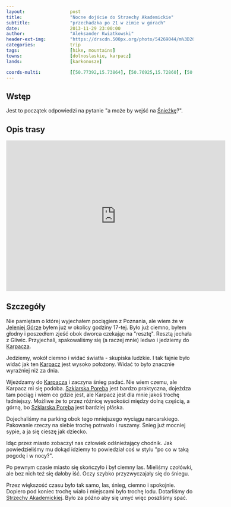 ```yaml
---
layout:                 post
title:                  "Nocne dojście do Strzechy Akademickie"
subtitle:               "przechadzka po 21 w zimie w górach"
date:                   2013-11-29 23:00:00
author:                 "Aleksander Kwiatkowski"
header-ext-img:         "https://drscdn.500px.org/photo/54269044/m%3D2048/e89b5ade629e7c1af495e592ae29a076"
categories:             trip
tags:                   [hike, mountains]
towns:                  [dolnoslaskie, karpacz]
lands:                  [karkonosze]

coords-multi:           [[50.77392,15.73864], [50.76925,15.72860], [50.76075,15.72217], [50.76165,15.71144], [50.75087,15.70839]]
---
```


[wiki-karpacz]:                 https://pl.wikipedia.org/wiki/Karpacz
[wiki-sniezka]:                 https://pl.wikipedia.org/wiki/%C5%9Anie%C5%BCka
[wiki-szklarska]:               https://pl.wikipedia.org/wiki/Szklarska_Por%C4%99ba
[wiki-jelenia]:                 https://pl.wikipedia.org/wiki/Jelenia_G%C3%B3ra
[wiki-strzecha]:                https://pl.wikipedia.org/wiki/Schronisko_PTTK_%E2%80%9EStrzecha_Akademicka%E2%80%9D

Wstęp
-----

Jest to początek odpowiedzi na pytanie "a może by wejść na [Śnieżkę][wiki-sniezka]?".

Opis trasy
----------

<iframe height='405' width='590' frameborder='0' allowtransparency='true' scrolling='no' src='https://www.strava.com/activities/334969133/embed/341ce6a97225b88d2fa4c2bc36399cd63c98615b'></iframe>

Szczegóły
---------

Nie pamiętam o której wyjechałem pociągiem z Poznania, ale wiem że w [Jeleniej Górze][wiki-jelenia]
byłem już w okolicy godziny 17-tej. Było już ciemno, byłem głodny i poszedłem zjeść obok dworca czekając na
"resztę". Resztą jechała z Gliwic. Przyjechali, spakowaliśmy się (a raczej mnie) ledwo
i jedziemy do [Karpacza][wiki-karpacz].

Jedziemy, wokół ciemno i widać światła - skupiska ludzkie. I tak fajnie było widać jak ten [Karpacz][wiki-karpacz]
jest wysoko położony. Widać to było znacznie wyraźniej niż za dnia.

Wjeżdzamy do [Karpacza][wiki-karpacz] i zaczyna śnieg padać. Nie wiem czemu, ale Karpacz mi się podoba.
[Szklarska Poręba][wiki-szklarska] jest bardzo praktyczna, dojeżdza tam pociąg i wiem co gdzie jest, ale
Karpacz jest dla mnie jakoś trochę ładniejszy. Możliwe że to przez różnicę wysokości między dolną częścią,
a górną, bo [Szklarska Poręba][wiki-szklarska] jest bardziej płáska.

Dojechaliśmy na parking obok tego mniejszego wyciągu narcarskiego. Pakowanie rzeczy na siebie trochę potrwało
i ruszamy. Śnieg już mocniej sypie, a ja się cieszę jak dziecko.

Idąc przez miasto zobaczył nas człowiek odśnieżający chodnik. Jak powiedzieliśmy mu dokąd idziemy to
powiedział coś w stylu "po co w taką pogodę i w nocy?".

Po pewnym czasie miasto się skończyło i był ciemny las. Mieliśmy czołówki, ale bez nich też się dałoby iść.
Oczy szybko przyzwyczajały się do śniegu.

Przez większość czasu było tak samo, las, śnieg, ciemno i spokojnie. Dopiero pod koniec trochę wiało i miejscami
było trochę lodu. Dotarliśmy do [Strzechy Akademickiej][wiki-strzecha]. Było za późno aby się umyć więc
poszliśmy spać.